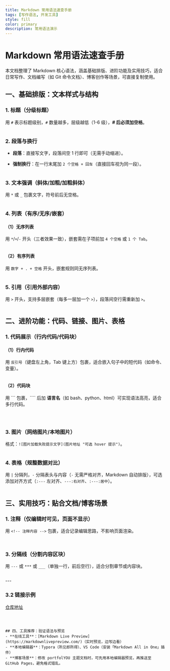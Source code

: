 ```yaml
---
title: Markdown 常用语法速查手册
tags: [写作语法, 开发工具]
style: fill
color: primary
description: 常用语法演示
---
```


# Markdown 常用语法速查手册

本文档整理了 Markdown 核心语法，涵盖基础排版、进阶功能及实用技巧，适合日常写作、文档编写（如 Git 命令文档）、博客创作等场景，可直接复制使用。

## 一、基础排版：文本样式与结构

### 1. 标题（分级标题）

用 `#` 表示标题级别，`#` 数量越多，层级越低（1-6 级），**# 后必须加空格**。

```Markdown

```

### 2. 段落与换行

- **段落**：直接写文字，段落间空 1 行即可（无需手动缩进）。

- **强制换行**：在一行末尾加 `2 个空格 + 回车`（直接回车视为同一段）。

```Markdown

```

### 3. 文本强调（斜体/加粗/加粗斜体）

用 `*` 或 `_` 包裹文字，符号前后无空格。

```Markdown

```

### 4. 列表（有序/无序/嵌套）

#### （1）无序列表

用 `*`/`+`/`-` 开头（三者效果一致），嵌套需在子项前加 `4 个空格` 或 `1 个 Tab`。

```Markdown

```

#### （2）有序列表

用 `数字 + . + 空格` 开头，嵌套规则同无序列表。

```Markdown

```

### 5. 引用（引用外部内容）

用 `>` 开头，支持多层嵌套（每多一层加一个 `>`），段落间空行需重新加 `>`。

```Markdown

```

## 二、进阶功能：代码、链接、图片、表格

### 1. 代码展示（行内代码/代码块）

#### （1）行内代码

用 `反引号`（键盘左上角，Tab 键上方）包裹，适合嵌入句子中的短代码（如命令、变量）。

```Markdown

```

#### （2）代码块

用 ``` 包裹，```` 后加 **语言名**（如 bash、python、html）可实现语法高亮，适合多行代码。

```Markdown

```

<!-- Python 代码示例 -->

```Python

```

```Plain Text

```

### 3. 图片（网络图片/本地图片）

格式：`![图片加载失败提示文字](图片地址 "可选 hover 提示")`。

```Markdown

```

### 4. 表格（规整数据对比）

用 `|` 分隔列，`-` 分隔表头与内容（`-` 无需严格对齐，Markdown 自动排版），可选添加对齐方式（`:---` 左对齐、`---:右对齐`、`:---:居中`）。

```Markdown

```

## 三、实用技巧：贴合文档/博客场景

### 1. 注释（仅编辑时可见，页面不显示）

用 `<!-- 注释内容 -->` 包裹，适合记录编辑思路，不影响页面渲染。

```Markdown

```

```Plain Text

```

### 3. 分隔线（分割内容区块）

用 `---` 或 `***` 或 `___`（单独一行，前后空行），适合分割章节或内容块。

```Markdown

```

---  <!-- 分隔线 -->

### 3.2 链接示例

[仓库地址](https://github.com/%E7%94%A8%E6%88%B7%E5%90%8D/%E4%BB%93%E5%BA%93%E5%90%8D)

```Plain Text



## 四、工具推荐：验证语法与预览
- **在线工具**：[Markdown Live Preview](https://markdownlivepreview.com/)（实时预览，边写边看）
- **本地编辑器**：Typora（所见即所得）、VS Code（安装「Markdown All in One」插件）
- **博客场景**：修改 portfolYOU 主题文档时，可先用本地编辑器预览，再推送至 GitHub Pages，避免格式错乱。
```